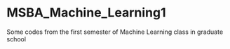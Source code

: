 # MSBA_Machine_Learning1

Some codes from the first semester of Machine Learning class in graduate school
